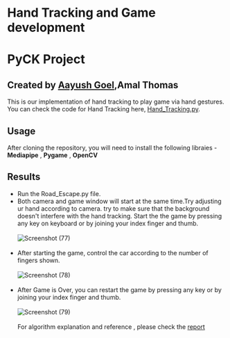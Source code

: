 # Hand Tracking and Game development 
# PyCK Project 
## Created by [Aayush Goel](https://github.com/Aayush-Goel-04),Amal Thomas
This is our implementation of hand tracking to play game via hand gestures. You can check the code for Hand Tracking here,
[Hand_Tracking.py](https://github.com/Aayush-Goel-04/PyCk-Project/blob/main/Hand_Tracking.py).
## Usage
After cloning the repository, you will need to install the following libraies - **Mediapipe** , **Pygame** , **OpenCV**
## Results
- Run the Road_Escape.py file.
- Both camera and game window will start at the same time.Try adjusting ur hand according to camera. try to make sure that the background doesn't interfere with the hand tracking. Start the the game by pressing any key on keyboard or by joining your index finger and thumb. 
<br><br />
![Screenshot (77)](https://user-images.githubusercontent.com/81844215/125366719-49567580-e394-11eb-8282-e98766c82bb3.png)
<br><br />
- After starting the game, control the car according to the number of fingers shown.
<br><br />
![Screenshot (78)](https://user-images.githubusercontent.com/81844215/125366722-4b203900-e394-11eb-902c-96f097ce9cb8.png)
<br><br />
- After Game is Over, you can restart the game by pressing any key or by joining your index finger and thumb.
<br><br />
![Screenshot (79)](https://user-images.githubusercontent.com/81844215/125366725-4ce9fc80-e394-11eb-90f1-6e6d578e630c.png)
<br><br />
For algorithm explanation and reference , please check the [report](https://github.com/Aayush-Goel-04/PyCk-Project/blob/main/Report.pdf)
